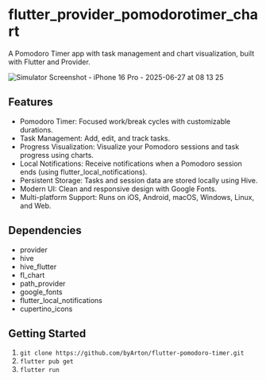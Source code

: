 # flutter_provider_pomodorotimer_chart

A Pomodoro Timer app with task management and chart visualization, built with Flutter and Provider.

![Simulator Screenshot - iPhone 16 Pro - 2025-06-27 at 08 13 25](https://github.com/user-attachments/assets/eb73118b-dd75-4aa8-9a99-1edaf873c2d5)

## Features

- Pomodoro Timer: Focused work/break cycles with customizable durations.
- Task Management: Add, edit, and track tasks.
- Progress Visualization: Visualize your Pomodoro sessions and task progress using charts.
- Local Notifications: Receive notifications when a Pomodoro session ends (using flutter_local_notifications).
- Persistent Storage: Tasks and session data are stored locally using Hive.
- Modern UI: Clean and responsive design with Google Fonts.
- Multi-platform Support: Runs on iOS, Android, macOS, Windows, Linux, and Web.

## Dependencies

- provider
- hive
- hive_flutter
- fl_chart
- path_provider
- google_fonts
- flutter_local_notifications
- cupertino_icons

## Getting Started

1. `git clone https://github.com/byArton/flutter-pomodoro-timer.git`
2. `flutter pub get`
3. `flutter run`
